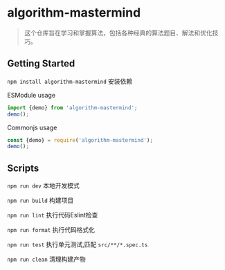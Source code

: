 # algorithm-mastermind
> 这个仓库旨在学习和掌握算法，包括各种经典的算法题目、解法和优化技巧。

## Getting Started

`npm install algorithm-mastermind` 安装依赖

ESModule usage
```typescript
import {demo} from 'algorithm-mastermind';
demo();
```

Commonjs usage
```typescript
const {demo} = require('algorithm-mastermind');
demo();
```

## Scripts

`npm run dev` 本地开发模式

`npm run build` 构建项目

`npm run lint` 执行代码Eslint检查

`npm run format` 执行代码格式化

`npm run test` 执行单元测试,匹配 `src/**/*.spec.ts`

`npm run clean` 清理构建产物
